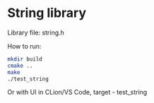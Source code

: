 # String library

Library file: string.h

How to run: 
```bash
mkdir build
cmake ..
make
./test_string
```

Or with UI in CLion/VS Code, target - test_string

